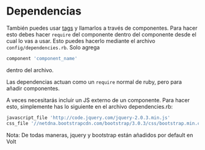 # Dependencias

También puedes usar [tags](#tags) y llamarlos a través de componentes.  Para hacer esto debes hacer `require` del componente dentro del componente desde el cual lo vas a usar. Esto puedes hacerlo mediante el archivo ```config/dependencies.rb```. Solo agrega

```ruby
component 'component_name'
```

dentro del archivo.

Las dependencias actuan como un ```require``` normal de ruby, pero para añadir componentes.

A veces necesitarás incluir un JS externo de un componente. Para hacer esto, simplemente has lo siguiente en el archivo dependencies.rb:

```ruby
javascript_file 'http://code.jquery.com/jquery-2.0.3.min.js'
css_file '//netdna.bootstrapcdn.com/bootstrap/3.0.3/css/bootstrap.min.css'
```

Nota: De todas maneras, jquery y bootstrap están añadidos por default en Volt

